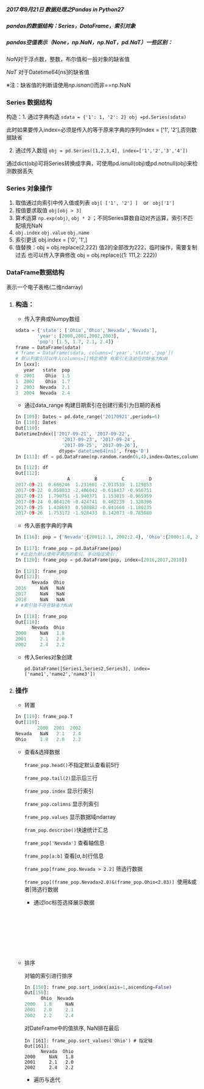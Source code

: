 ##### 2017年9月21日 数据处理之Pandas in Python27

##### pandas的数据结构：Series，DataFrame，索引对象

##### pandas空值表示（None，np.NaN，np.NaT，pd.NaT）一些区别：

$NaN$对于浮点数，整数，布尔值和一般对象的缺省值

$NaT$ 对于Datetime64[ns]的缺省值

※注：缺省值的判断请使用$np.isnan()$而非==np.NaN

### Series 数据结构

构造：1. 通过字典构造 `sdata = {'1': 1, '2': 2} obj =pd.Series(sdata) `

此时如果要传入index=必须是传入的等于原来字典的序列Index = ['1', '2'],否则数据缺省

2. 通过传入数组 `obj = pd.Series([1,2,3,4], index=['1','2','3','4'])`

通过dict(obj)可将Series转换成字典，可使用pd.isnull(obj)或pd.notnull(obj)来检测数据丢失

### Series 对象操作

1. 取值通过向索引中传入值或列表 `obj[ ['1', '2'] ]  `or ` obj['1']`
2. 按值要求取值 `obj[obj > 3]` 
3. 算术运算 `np.exp(obj)`, `obj * 2` ；不同Series算数自动对齐运算，索引不匹配填充NaN
4. `obj.index` `obj.value` `obj.name` 
5. 索引更该 obj.index = ['0', '1',]
6. 值替换：obj = obj.replace(2,222) 值2的全部改为222，临时操作，需要复制过去 也可以传入字典修改 obj = obj.replace({1: 111,2: 222})

### DataFrame数据结构

表示一个电子表格(二维ndarray)

1. ### 构造：

   - 传入字典或Numpy数组

   ```python
   sdata = {'state': ['Ohio','Ohio','Nevada','Nevada'],
           'year': [2000,2001,2002,2003],
           'pop': [1.5, 1.7, 2.1, 2.4]}
   frame = DataFrame(sdata)
   # frame = DataFrame(sdata, columns=['year','state','pop'])
   # 默认列索引可以传入columns=[]特定顺序 有索引无法对应的缺省为NaN
   In [xxx]:
      year   state  pop
   0  2001    Ohio  1.5
   1  2002    Ohio  1.7
   2  2003  Nevada  2.1
   3  2004  Nevada  2.4
   ```

   - 通过data_range 构建日期索引在创建行索引为日期的表格

   ```python
   In [109]: Dates = pd.date_range('20170921',periods=6)
   In [110]: Dates
   Out[110]:
   DatetimeIndex(['2017-09-21', '2017-09-22',
                    '2017-09-23', '2017-09-24',
                    '2017-09-25', '2017-09-26'],
                   dtype='datetime64[ns]', freq='D')
   In [111]: df = pd.DataFrame(np.random.randn(6,4),index=Dates,columns=list('ABCD'))

   In [112]: df
   Out[112]:
                      A         B         C         D
   2017-09-21  0.606246  1.231601 -2.013539  1.129853
   2017-09-22  0.058033 -2.486042 -0.618437 -0.956751
   2017-09-23  1.790751 -1.940371  1.153815 -0.965959
   2017-09-24  0.064126 -0.424741  0.402239  1.328396
   2017-09-25  1.438693  0.508082 -0.841660 -1.180235
   2017-09-26  1.753172 -1.928433  0.142073 -0.785080
   ```

   - 传入嵌套字典的字典

   ```python
   In [116]: pop = {'Nevada':{2001:2.1, 2002:2.4}, 'Ohio':{2000:1.8, 2001:2.0,2002:2.2}}
     
   In [117]: frame_pop = pd.DataFrame(pop)
   # #此处为默认使用字典内的索引，手动指定索引：
   In [120]: frame_pop = pd.DataFrame(pop, index=[2016,2017,2018])
     
   In [121]: frame_pop
   Out[121]:
         Nevada  Ohio
   2016     NaN   NaN
   2017     NaN   NaN
   2018     NaN   NaN
   # #索引皆不存在缺省为NaN

   In [118]: frame_pop
   Out[118]:
         Nevada  Ohio
   2000     NaN   1.8
   2001     2.1   2.0
   2002     2.4   2.2
   ```

   - 传入Series对象创建

     `pd.DataFrame([Series1,Series2,Series3], index=['name1','name2','name3'])`

2. ### 操作

   - 转置

   ```python
   In [119]: frame_pop.T
   Out[119]:
           2000  2001  2002
   Nevada   NaN   2.1   2.4
   Ohio     1.8   2.0   2.2
   ```

   - 查看&选择数据

     `frame_pop.head()`不指定默认查看前5行

     `frame_pop.tail(2)`显示后三行

     `frame_pop.index`  显示行索引

     `frame_pop.colimns` 显示列索引

     `frame_pop.values` 显示数据域ndarray

     `fram_pop.describe()`快速统计汇总

     `frame_pop['Nevada']` 查看轴信息

     `frame_pop[a:b]` 查看$[a,b)$行信息

     `frame_pop[frame_pop.Nevada > 2.2]` 筛选行数据

     `frame_pop[(frame_pop.Nevada>2.0)&(frame_pop.Ohio<2.03)] `使用&或者|筛选行数据

     * 通过loc标签选择展示数据

     ​

     ​

     ​

     ​

   - 排序

     对轴的索引进行排序

     ```py
     In [150]: frame_pop.sort_index(axis=1,ascending=False)
     Out[150]:
           Ohio  Nevada
     2000   1.8     NaN
     2001   2.0     2.1
     2002   2.2     2.4
     ```

     对DateFrame中的值排序, NaN排在最后

     ```pyth
     In [161]: frame_pop.sort_values('Ohio') # 指定轴
     Out[161]:
           Nevada  Ohio
     2000     NaN   1.8
     2001     2.1   2.0
     2002     2.4   2.2
     ```

     - 遍历与迭代

     ​

     ​

     ​

     ​





